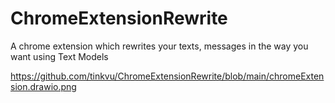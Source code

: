 # ChromeExtensionRewrite
A chrome extension which rewrites your texts, messages in the way you want using Text Models


https://github.com/tinkvu/ChromeExtensionRewrite/blob/main/chromeExtension.drawio.png
